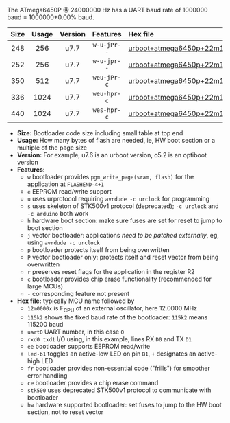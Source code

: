 The ATmega6450P @ 24000000 Hz has a UART baud rate of 1000000 baud = 1000000+0.00% baud.

|Size|Usage|Version|Features|Hex file|
|:-:|:-:|:-:|:-:|:--|
|248|256|u7.7|`w-u-jPr--`|[urboot+atmega6450p+22m1184x++921k6_uart0_rxe0_txe1_led+b7.hex](https://raw.githubusercontent.com/stefanrueger/urboot.hex/main/cores/megacore/atmega6450p/external_oscillator/fcpu+22m1184_Hz/br++921k6_bps/urboot+atmega6450p+22m1184x++921k6_uart0_rxe0_txe1_led+b7.hex)|
|252|256|u7.7|`w-u-jpr--`|[urboot+atmega6450p+22m1184x++921k6_uart0_rxe0_txe1_led+b7_fr.hex](https://raw.githubusercontent.com/stefanrueger/urboot.hex/main/cores/megacore/atmega6450p/external_oscillator/fcpu+22m1184_Hz/br++921k6_bps/urboot+atmega6450p+22m1184x++921k6_uart0_rxe0_txe1_led+b7_fr.hex)|
|350|512|u7.7|`weu-jPr-c`|[urboot+atmega6450p+22m1184x++921k6_uart0_rxe0_txe1_ee_led+b7_fr_ce.hex](https://raw.githubusercontent.com/stefanrueger/urboot.hex/main/cores/megacore/atmega6450p/external_oscillator/fcpu+22m1184_Hz/br++921k6_bps/urboot+atmega6450p+22m1184x++921k6_uart0_rxe0_txe1_ee_led+b7_fr_ce.hex)|
|336|1024|u7.7|`weu-hpr-c`|[urboot+atmega6450p+22m1184x++921k6_uart0_rxe0_txe1_ee_led+b7_fr_ce_hw.hex](https://raw.githubusercontent.com/stefanrueger/urboot.hex/main/cores/megacore/atmega6450p/external_oscillator/fcpu+22m1184_Hz/br++921k6_bps/urboot+atmega6450p+22m1184x++921k6_uart0_rxe0_txe1_ee_led+b7_fr_ce_hw.hex)|
|440|1024|u7.7|`wes-hpr-c`|[urboot+atmega6450p+22m1184x++921k6_uart0_rxe0_txe1_ee_led+b7_fr_ce_stk500_hw.hex](https://raw.githubusercontent.com/stefanrueger/urboot.hex/main/cores/megacore/atmega6450p/external_oscillator/fcpu+22m1184_Hz/br++921k6_bps/urboot+atmega6450p+22m1184x++921k6_uart0_rxe0_txe1_ee_led+b7_fr_ce_stk500_hw.hex)|

- **Size:** Bootloader code size including small table at top end
- **Usage:** How many bytes of flash are needed, ie, HW boot section or a multiple of the page size
- **Version:** For example, u7.6 is an urboot version, o5.2 is an optiboot version
- **Features:**
  + `w` bootloader provides `pgm_write_page(sram, flash)` for the application at `FLASHEND-4+1`
  + `e` EEPROM read/write support
  + `u` uses urprotocol requiring `avrdude -c urclock` for programming
  + `s` uses skeleton of STK500v1 protocol (deprecated); `-c urclock` and `-c arduino` both work
  + `h` hardware boot section: make sure fuses are set for reset to jump to boot section
  + `j` vector bootloader: applications *need to be patched externally*, eg, using `avrdude -c urclock`
  + `p` bootloader protects itself from being overwritten
  + `P` vector bootloader only: protects itself and reset vector from being overwritten
  + `r` preserves reset flags for the application in the register R2
  + `c` bootloader provides chip erase functionality (recommended for large MCUs)
  + `-` corresponding feature not present
- **Hex file:** typically MCU name followed by
  + `12m0000x` is F<sub>CPU</sub> of an external oscillator, here 12.0000 MHz
  + `115k2` shows the fixed baud rate of the bootloader: `115k2` means 115200 baud
  + `uart0` UART number, in this case `0`
  + `rxd0 txd1` I/O using, in this example, lines RX `D0` and TX `D1`
  + `ee` bootloader supports EEPROM read/write
  + `led-b1` toggles an active-low LED on pin `B1`, `+` designates an active-high LED
  + `fr` bootloader provides non-essential code ("frills") for smoother error handling
  + `ce` bootloader provides a chip erase command
  + `stk500` uses deprecated STK500v1 protocol to communicate with bootloader
  + `hw` hardware supported bootloader: set fuses to jump to the HW boot section, not to reset vector
